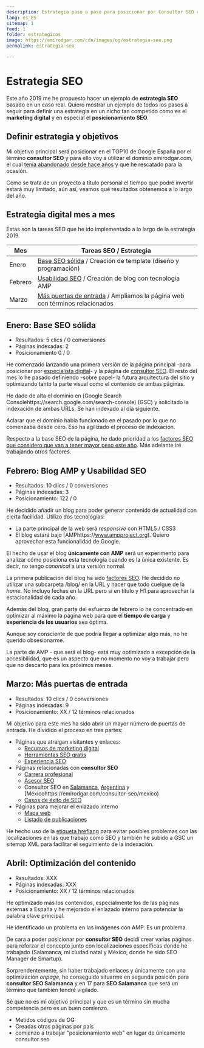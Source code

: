 ```yaml
---
description: Estrategia paso a paso para posicionar por Consultor SEO con herramientas gratuitas.
lang: es_ES
sitemap: 1
feed: 1
folder: estrategicos
image: https://emirodgar.com/cdn/images/og/estrategia-seo.png
permalink: estrategia-seo

---
```


# Estrategia SEO 

Este año 2019 me he propuesto hacer un ejemplo de **estrategia SEO** basado en un caso real. Quiero mostrar un ejemplo de todos los pasos a seguir para definir una estrategia en un nicho tan competido como es el **marketing digital** y en especial el **posicionamiento SEO**.


## Definir estrategia y objetivos

Mi objetivo principal será posicionar en el TOP10 de Google España por el término **consultor SEO** y para ello voy a utilizar  el dominio emirodgar.com, el cual [tenía abandonado desde hace años](https://twitter.com/Emirodgar/status/1095273190971113473) y que he rescatado para la ocasión.

Como se trata de un proyecto a título personal el tiempo que podré invertir estará muy limitado, aún así, veamos qué resultados obtenemos a lo largo del año.

## Estrategia digital mes a mes

Estas son la tareas SEO que he ido implementado a lo largo de la estrategia 2019.

| Mes      | Tareas SEO / Estrategia      
|----------|----------------------------------
| Enero | [Base SEO sólida](#enero) / Creación de template (diseño y programación)                  
| Febrero | [Usabilidad SEO](#febrero) / Creación de blog con tecnología AMP       |
| Marzo | [Más puertas de entrada](#marzo)  / Ampliamos la página web con términos relacionados


## <a name="enero"></a> Enero: Base SEO sólida
 
 - Resultados: 5 clics / 0 conversiones
 - Páginas indexadas: 2
 - Posicionamiento 0 / 0

<amp-img alt="Google Search Console - emirodgar.com"
  src="https://i.imgur.com/7ce2kiB.png"
  width="981"
  height="357"
  layout="responsive">
</amp-img>

He comenzado lanzando una primera versión de la página principal -para posicionar por [especialista digital](https://emirodgar.com)- y la página de [consultor SEO](/consultor-seo/). El resto del mes lo he pasado definiendo -sobre papel- la futura arquitectura del sitio y optimizando tanto la parte visual como el contenido de ambas páginas.

He dado de alta el dominio en [Google Search Consolehttps://search.google.com/search-console) (GSC) y solicitado la indexación de ambas URLs. Se han indexado al día siguiente.

Aclarar que el dominio había funcionado en el pasado por lo que no comenzaba desde cero. Eso ha agilizado el proceso de indexación.

Respecto a la base SEO de la página, he dado prioridad a los [factores SEO que considero que van a tener mayor peso este año](factores-seo).  Más adelante iré trabajando otros factores.

## <a name="febrero"></a>Febrero: Blog AMP y Usabilidad SEO
 
 - Resultados: 10 clics / 0 conversiones
 - Páginas indexadas: 3
 - Posicionamiento: 122 / 0

<amp-img alt="Google Search Console - emirodgar.com"
  src="https://i.imgur.com/MVStSCU.png"
  width="981"
  height="357"
  layout="responsive">
</amp-img>

He decidido añadir un blog para poder generar contenido de actualidad con cierta facilidad. Utilizo dos tecnologías: 

- La parte principal de la web será *responsive* con HTML5 / CSS3
- El blog estará bajo [AMPhttps://www.ampproject.org). Quiero aprovechar esta funcionalidad de Google.

El hecho de usar el blog **únicamente con AMP** será un experimento para analizar cómo posiciona esta tecnología cuando es la única existente. Es decir, no tengo *canonical* a una versión normal.

La primera publicación del blog ha sido [factores SEO](/factores-seo). He decidido no utilizar una subcarpeta /blog/ en la URL y hacer que todo cuelgue de la *home*. No incluyo fechas en la URL pero sí en título y H1 para aprovechar la estacionalidad de cada año.

Además del blog, gran parte del esfuerzo de febrero lo he concentrado en optimizar al máximo la página web para que el **tiempo de carga** y **experiencia de los usuarios** sea óptima.

Aunque soy consciente de que podría llegar a optimizar algo más, no he querido obsesionarme.

<amp-img alt="Métricas usabilidad SEO web.dev del dominio emirodgar.com"
  src="https://i.imgur.com/5sI2ybv.png"
  width="967"
  height="324"
  layout="responsive">
</amp-img>

La parte de AMP - que será el blog- está muy optimizado a excepción de la accesibilidad, que es un aspecto que no momento no voy a trabajar pero que no descarto para los próximos meses. 

<amp-img alt="Usabilidad SEO de web.dev sobre emirodgar.com y tecnología AMP"
  src="https://i.imgur.com/tcDllgb.png"
  width="967"
  height="324"
  layout="responsive">
</amp-img>

## <a name="marzo"></a>Marzo: Más puertas de entrada
 
 - Resultados: 10 clics / 0 conversiones
 - Páginas indexadas: 9
 - Posicionamiento: XX / 12 términos relacionados

Mi objetivo para este mes ha sido abrir un mayor número de puertas de entrada. He dividido el proceso en tres partes:

- Páginas que atraigan visitantes y enlaces:
   -  [Recursos de marketing digital](https://emirodgar.com/recursos-marketing-digital/)
   - [Herramientas SEO gratis](herramientas-seo-gratis)
   -  [Experiencia SEO](https://emirodgar.com/experiencia-seo)
- Páginas relacionadas con **consultor SEO**
  -   [Carrera profesional](https://emirodgar.com/carrera-profesional/)
  -  [Asesor SEO](https://emirodgar.com/asesor-seo/)
  -  Consultor SEO en [Salamanca](https://emirodgar.com/consultor-seo/salamanca), [Argentina](https://emirodgar.com/consultor-seo/argentina)  y [Méxicohttps://emirodgar.com/consultor-seo/mexico)
  - [Casos de éxito de SEO](/casos-exito-seo)
 - Páginas para mejorar el enlazado interno
    -   [Mapa web](https://emirodgar.com/mapa-web)
    - [Listado de publicaciones](https://emirodgar.com/publicaciones)

He hecho uso de la [etiqueta hreflang](https://support.google.com/webmasters/answer/189077?hl=es) para evitar posibles problemas con las localizaciones en las que trabajo como SEO y también he subido a GSC un sitemap XML para facilitar el seguimiento de la indexación.


## <a name="abril"></a>Abril: Optimización del contenido
 
 - Resultados: XXX
 - Páginas indexadas: XXX
 - Posicionamiento: XX / 12 términos relacionados

He optimizado más los contenidos, especialmente los de las páginas externas a España y he mejorado el enlazado interno para potenciar la palabra clave principal.

He identificado un problema en las imágenes con AMP. Es un problema.

De cara a poder posicionar por **consultor SEO** decidí crear varias páginas para reforzar el concepto junto con localizaciones específicas donde he trabajado (Salamanca, mi ciudad natal y México, donde he sido SEO Manager de Smartup).

Sorprendentemente, sin haber trabajado enlaces y únicamente con una optimización *onpage*, he conseguido situarme en segunda posición para **consultor SEO Salamanca** y en 17 para **SEO Salamanca** que será un término que también tendré vigilado.

<amp-img alt="consultor seo salamanca, emirodgar en segunda posición"
  src="https://i.imgur.com/u3RGo9e.png"
  width="650"
  height="602"
  layout="responsive">
</amp-img>

Sé que no es mi objetivo principal y que es un término sin mucha competencia pero es un buen comienzo.

- Metidos códigos de OG
- Creadas otras páginas por país
- comienzo a trabajar "posicionamiento web" en lugar de únicamente consultor seo
<!--stackedit_data:
eyJoaXN0b3J5IjpbOTQ4MjgzMjY2LC01OTYyOTE5ODksLTY4MT
A4NjA0NCwtNjc0ODM3NDUwLDIxNzc5OTgzLC04MDk1ODA3MDZd
fQ==
-->